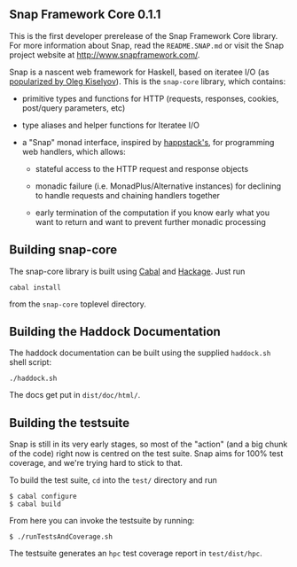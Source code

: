 Snap Framework Core 0.1.1
-------------------------

This is the first developer prerelease of the Snap Framework Core library.  For
more information about Snap, read the `README.SNAP.md` or visit the Snap
project website at http://www.snapframework.com/.

Snap is a nascent web framework for Haskell, based on iteratee I/O (as
[popularized by Oleg
Kiselyov](http://okmij.org/ftp/Streams.html#iteratee)). This is the `snap-core`
library, which contains:

  * primitive types and functions for HTTP (requests, responses, cookies,
    post/query parameters, etc)

  * type aliases and helper functions for Iteratee I/O

  * a "Snap" monad interface, inspired by
    [happstack's](http://happstack.com/index.html), for programming web
    handlers, which allows:

    * stateful access to the HTTP request and response objects

    * monadic failure (i.e. MonadPlus/Alternative instances) for declining to
      handle requests and chaining handlers together

    * early termination of the computation if you know early what you want to
      return and want to prevent further monadic processing


Building snap-core
--------------------

The snap-core library is built using [Cabal](http://www.haskell.org/cabal/) and
[Hackage](http://hackage.haskell.org/packages/hackage.html). Just run

    cabal install

from the `snap-core` toplevel directory.


## Building the Haddock Documentation

The haddock documentation can be built using the supplied `haddock.sh` shell
script:

    ./haddock.sh

The docs get put in `dist/doc/html/`.


## Building the testsuite

Snap is still in its very early stages, so most of the "action" (and a big
chunk of the code) right now is centred on the test suite. Snap aims for 100%
test coverage, and we're trying hard to stick to that.

To build the test suite, `cd` into the `test/` directory and run

    $ cabal configure
    $ cabal build

From here you can invoke the testsuite by running:

    $ ./runTestsAndCoverage.sh 


The testsuite generates an `hpc` test coverage report in `test/dist/hpc`.

